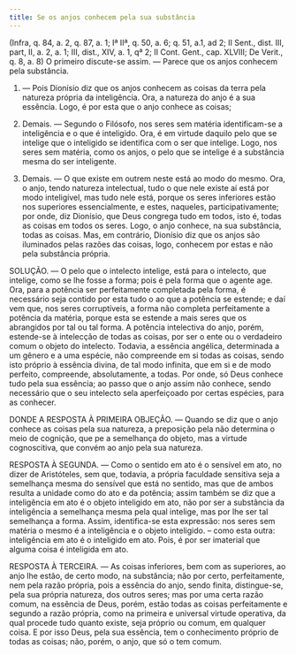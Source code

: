 ```yaml
---
title: Se os anjos conhecem pela sua substância
---
```


(Infra, q. 84, a. 2, q. 87, a. 1; Iª IIª, q. 50, a. 6; q. 51, a.1, ad 2; II Sent., dist. III, part, II, a. 2, a. 1; III, dist., XIV, a. 1, qª 2; II Cont. Gent., cap. XLVIII; De Verit., q. 8, a. 8)
  O primeiro discute-se assim. — Parece que os anjos conhecem pela substância.  

1. — Pois Dionísio diz que os anjos conhecem as coisas da terra pela natureza própria da inteligência. Ora, a natureza do anjo é a sua essência. Logo, é por esta que o anjo conhece as coisas;  

2. Demais. — Segundo o Filósofo, nos seres sem matéria identificam-se a inteligência e o que é inteligido. Ora, é em virtude daquilo pelo que se intelige que o inteligido se identifica com o ser que intelige. Logo, nos seres sem matéria, como os anjos, o pelo que se intelige é a substância mesma do ser inteligente.  

3. Demais. — O que existe em outrem neste está ao modo do mesmo. Ora, o anjo, tendo natureza intelectual, tudo o que nele existe aí está por modo inteligível, mas tudo nele está, porque os seres inferiores estão nos superiores essencialmente, e estes, naqueles, participativamente; por onde, diz Dionísio, que Deus congrega tudo em todos, isto é, todas as coisas em todos os seres. Logo, o anjo conhece, na sua substância, todas as coisas.  Mas, em contrário, Dionísio diz que os anjos são iluminados pelas razões das coisas, logo, conhecem por estas e não pela substância própria.  

SOLUÇÃO. — O pelo que o intelecto intelige, está para o intelecto, que intelige, como se lhe fosse a forma; pois é pela forma que o agente age. Ora, para a potência ser perfeitamente completada pela forma, é necessário seja contido por esta tudo o ao que a potência se estende; e daí vem que, nos seres corruptíveis, a forma não completa perfeitamente a potência da matéria, porque esta se estende a mais seres que os abrangidos por tal ou tal forma. A potência intelectiva do anjo, porém, estende-se à intelecção de todas as coisas, por ser o ente ou o verdadeiro comum o objeto do intelecto. Todavia, a essência angélica, determinada a um gênero e a uma espécie, não compreende em si todas as coisas, sendo isto próprio à essência divina, de tal modo infinita, que em si e de modo perfeito, compreende, absolutamente, a todas. Por onde, só Deus conhece tudo pela sua essência; ao passo que o anjo assim não conhece, sendo necessário que o seu intelecto sela aperfeiçoado por certas espécies, para as conhecer.  

DONDE A RESPOSTA À PRIMEIRA OBJEÇÃO. — Quando se diz que o anjo conhece as coisas pela sua natureza, a preposição pela não determina o meio de cognição, que pe a semelhança do objeto, mas a virtude cognoscitiva, que convém ao anjo pela sua natureza.  

RESPOSTA À SEGUNDA. — Como o sentido em ato é o sensível em ato, no dizer de Aristóteles, sem que, todavia, a própria faculdade sensitiva seja a semelhança mesma do sensível que está no sentido, mas que de ambos resulta a unidade como do ato e da potência; assim também se diz que a inteligência em ato é o objeto inteligido em ato, não por ser a substância da inteligência a semelhança mesma pela qual intelige, mas por lhe ser tal semelhança a forma. Assim, identifica-se esta expressão: nos seres sem matéria o mesmo é a inteligência e o objeto inteligido. – como esta outra: inteligência em ato é o inteligido em ato. Pois, é por ser imaterial que alguma coisa é inteligida em ato.  

RESPOSTA À TERCEIRA. — As coisas inferiores, bem com as superiores, ao anjo lhe estão, de certo modo, na substância; não por certo, perfeitamente, nem pela razão própria, pois a essência do anjo, sendo finita, distingue-se, pela sua própria natureza, dos outros seres; mas por uma certa razão comum, na essência de Deus, porém, estão todas as coisas perfeitamente e segundo a razão própria, como na primeira e universal virtude operativa, da qual procede tudo quanto existe, seja próprio ou comum, em qualquer coisa. E por isso Deus, pela sua essência, tem o conhecimento próprio de todas as coisas; não, porém, o anjo, que só o tem comum.